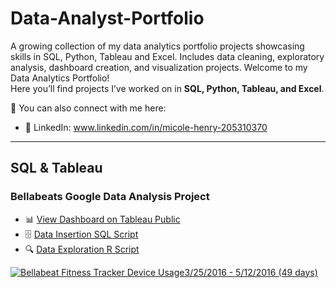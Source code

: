 # Data-Analyst-Portfolio
A growing collection of my data analytics portfolio projects showcasing skills in SQL, Python, Tableau and Excel. Includes data cleaning, exploratory analysis, dashboard creation, and visualization projects.
Welcome to my Data Analytics Portfolio!  
Here you’ll find projects I’ve worked on in **SQL, Python, Tableau, and Excel**.  

📌 You can also connect with me here:   
- 💼 LinkedIn: www.linkedin.com/in/micole-henry-205310370
---

## SQL & Tableau  

### Bellabeats Google Data Analysis Project  
- 📊 [View Dashboard on Tableau Public](https://public.tableau.com/views/BellabeatsTableauDashboard/Dashboard12?:language=en-US&:sid=&:redirect=auth&:display_count=n&:origin=viz_share_link)
- 🗄️ [Data Insertion SQL Script](https://github.com/MicoleHenry/Data-Analyst-Portfolio/tree/main/Bellabeats%20Google%20Data%20Analysis%20Project/04_scripts/SQL)
- 🔍 [Data Exploration R Script](Your-SQL-Link)  
<div class='tableauPlaceholder' id='viz1758910460535' style='position: relative'><noscript><a href='#'><img alt='Bellabeat Fitness Tracker Device Usage3&#47;25&#47;2016 - 5&#47;12&#47;2016 (49 days) ' src='https:&#47;&#47;public.tableau.com&#47;static&#47;images&#47;Be&#47;BellabeatsTableauDashboard&#47;Dashboard12&#47;1_rss.png' style='border: none' /></a></noscript><object class='tableauViz'  style='display:none;'><param name='host_url' value='https%3A%2F%2Fpublic.tableau.com%2F' /> <param name='embed_code_version' value='3' /> <param name='site_root' value='' /><param name='name' value='BellabeatsTableauDashboard&#47;Dashboard12' /><param name='tabs' value='no' /><param name='toolbar' value='yes' /><param name='static_image' value='https:&#47;&#47;public.tableau.com&#47;static&#47;images&#47;Be&#47;BellabeatsTableauDashboard&#47;Dashboard12&#47;1.png' /> <param name='animate_transition' value='yes' /><param name='display_static_image' value='yes' /><param name='display_spinner' value='yes' /><param name='display_overlay' value='yes' /><param name='display_count' value='yes' /><param name='language' value='en-US' /></object></div>                


